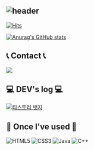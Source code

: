 ![header](https://capsule-render.vercel.app/api?type=Waving&height=200&text=Welcome%20to%20taeyeoxn's%20Github!%20👋&fontColor=d5e6f5&color=timeGradient&animation=fadeIn&fontSize=40)
----
[![Hits](https://hits.seeyoufarm.com/api/count/incr/badge.svg?url=https%3A%2F%2Fgithub.com%2Ftaeyeoxn&count_bg=%2379C83D&title_bg=%23555555&icon=&icon_color=%23E7E7E7&title=hits&edge_flat=false)](https://hits.seeyoufarm.com)

[![Anurag's GitHub stats](https://github-readme-stats.vercel.app/api?username=taeyeoxn)](https://github.com/anuraghazra/github-readme-stats)

## 📞 Contact 📞
<div>
    <a href="mailto:taeyeonyoo16@gmail.com">
        <img src="https://img.shields.io/badge/Gmail-D14836?style=for-the-badge&logo=gmail&logoColor=white"> 
    </a>
</div>

## 💻 DEV's log 💻
<div>
    <a href="https://taeyeoxn.tistory.com/">
        <img src="https://img.shields.io/badge/Tistory-FF5722?style=for-the-badge&logo=tumblr&logoColor=white" alt="티스토리 뱃지"> 
    </a>
</div>

## 🔨 Once I've used 🔨
<div>
  <img src="https://img.shields.io/badge/html5-%23E34F26.svg?style=for-the-badge&logo=html5&logoColor=white" alt="HTML5">
  <img src="https://img.shields.io/badge/css3-%231572B6.svg?style=for-the-badge&logo=css3&logoColor=white" alt="CSS3">
  <img src="https://img.shields.io/badge/java-%23ED8B00.svg?style=for-the-badge&logo=openjdk&logoColor=white" alt="Java">
  <img src="https://img.shields.io/badge/c++-%2300599C.svg?style=for-the-badge&logo=c%2B%2B&logoColor=white" alt="C++">
</div>

